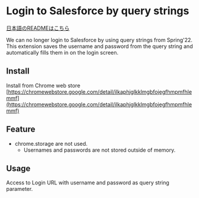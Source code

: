 # Login to Salesforce by query strings

[日本語のREADMEはこちら](https://github.com/yabpaseri/login-to-salesforce-by-query/blob/main/README-ja.md)

We can no longer login to Salesforce by using query strings from Spring'22.  
This extension saves the username and password from the query string and automatically fills them in on the login screen.

## Install

Install from Chrome web store  
[https://chromewebstore.google.com/detail/ilkaphjglkklmgbfojegfhmpmfhlemmf](https://chromewebstore.google.com/detail/ilkaphjglkklmgbfojegfhmpmfhlemmf)

## Feature

-   chrome.storage are not used.
    -   Usernames and passwords are not stored outside of memory.

## Usage

Access to Login URL with username and password as query string parameter.

